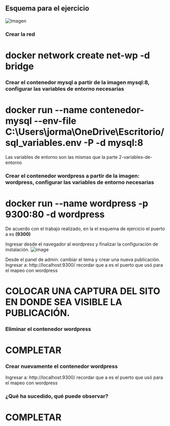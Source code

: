 ## Esquema para el ejercicio
![Imagen](imagenes/esquema-ejercicio5.PNG)

### Crear la red
# docker network create net-wp -d bridge

### Crear el contenedor mysql a partir de la imagen mysql:8, configurar las variables de entorno necesarias
# docker run --name contenedor-mysql --env-file C:\Users\jorma\OneDrive\Escritorio/sql_variables.env -P -d mysql:8
Las variables de entorno son las mismas que la parte 2-variables-de-entorno

### Crear el contenedor wordpress a partir de la imagen: wordpress, configurar las variables de entorno necesarias
# docker run --name wordpress -p 9300:80 -d wordpress 

De acuerdo con el trabajo realizado, en la el esquema de ejercicio el puerto a es **(9300)**

Ingresar desde el navegador al wordpress y finalizar la configuración de instalación.
![image](https://github.com/JorMath/2024A-ISWD633-Practica2/assets/94020880/e989c8f1-97c8-4882-887a-b89e2572f4c4)


Desde el panel de admin: cambiar el tema y crear una nueva publicación.
Ingresar a: http://localhost:9300/ 
recordar que a es el puerto que usó para el mapeo con wordpress
# COLOCAR UNA CAPTURA DEL SITO EN DONDE SEA VISIBLE LA PUBLICACIÓN.

### Eliminar el contenedor wordpress
# COMPLETAR

### Crear nuevamente el contenedor wordpress
Ingresar a: http://localhost:9300/ 
recordar que a es el puerto que usó para el mapeo con wordpress

### ¿Qué ha sucedido, qué puede observar?
# COMPLETAR





